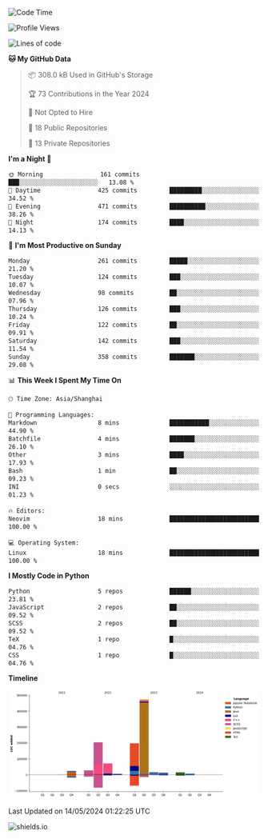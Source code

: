 <!--START_SECTION:waka-->
![Code Time](http://img.shields.io/badge/Code%20Time-420%20hrs%2034%20mins-blue)

![Profile Views](http://img.shields.io/badge/Profile%20Views-0-blue)

![Lines of code](https://img.shields.io/badge/From%20Hello%20World%20I%27ve%20Written-1.1%20million%20lines%20of%20code-blue)

**🐱 My GitHub Data** 

> 📦 308.0 kB Used in GitHub's Storage 
 > 
> 🏆 73 Contributions in the Year 2024
 > 
> 🚫 Not Opted to Hire
 > 
> 📜 18 Public Repositories 
 > 
> 🔑 13 Private Repositories 
 > 
**I'm a Night 🦉** 

```text
🌞 Morning                161 commits         ███░░░░░░░░░░░░░░░░░░░░░░   13.08 % 
🌆 Daytime                425 commits         █████████░░░░░░░░░░░░░░░░   34.52 % 
🌃 Evening                471 commits         ██████████░░░░░░░░░░░░░░░   38.26 % 
🌙 Night                  174 commits         ████░░░░░░░░░░░░░░░░░░░░░   14.13 % 
```
📅 **I'm Most Productive on Sunday** 

```text
Monday                   261 commits         █████░░░░░░░░░░░░░░░░░░░░   21.20 % 
Tuesday                  124 commits         ███░░░░░░░░░░░░░░░░░░░░░░   10.07 % 
Wednesday                98 commits          ██░░░░░░░░░░░░░░░░░░░░░░░   07.96 % 
Thursday                 126 commits         ███░░░░░░░░░░░░░░░░░░░░░░   10.24 % 
Friday                   122 commits         ██░░░░░░░░░░░░░░░░░░░░░░░   09.91 % 
Saturday                 142 commits         ███░░░░░░░░░░░░░░░░░░░░░░   11.54 % 
Sunday                   358 commits         ███████░░░░░░░░░░░░░░░░░░   29.08 % 
```


📊 **This Week I Spent My Time On** 

```text
🕑︎ Time Zone: Asia/Shanghai

💬 Programming Languages: 
Markdown                 8 mins              ███████████░░░░░░░░░░░░░░   44.90 % 
Batchfile                4 mins              ███████░░░░░░░░░░░░░░░░░░   26.10 % 
Other                    3 mins              ████░░░░░░░░░░░░░░░░░░░░░   17.93 % 
Bash                     1 min               ██░░░░░░░░░░░░░░░░░░░░░░░   09.23 % 
INI                      0 secs              ░░░░░░░░░░░░░░░░░░░░░░░░░   01.23 % 

🔥 Editors: 
Neovim                   18 mins             █████████████████████████   100.00 % 

💻 Operating System: 
Linux                    18 mins             █████████████████████████   100.00 % 
```

**I Mostly Code in Python** 

```text
Python                   5 repos             ██████░░░░░░░░░░░░░░░░░░░   23.81 % 
JavaScript               2 repos             ██░░░░░░░░░░░░░░░░░░░░░░░   09.52 % 
SCSS                     2 repos             ██░░░░░░░░░░░░░░░░░░░░░░░   09.52 % 
TeX                      1 repo              █░░░░░░░░░░░░░░░░░░░░░░░░   04.76 % 
CSS                      1 repo              █░░░░░░░░░░░░░░░░░░░░░░░░   04.76 % 
```



**Timeline**

![Lines of Code chart](https://raw.githubusercontent.com/kopp4/kopp4/main/assets/bar_graph.png)


 Last Updated on 14/05/2024 01:22:25 UTC
<!--END_SECTION:waka-->
![shields.io](https://img.shields.io/github/commit-activity/w/kopp4/kopp4?color=g&label=abusing%20bot&style=flat-square)
